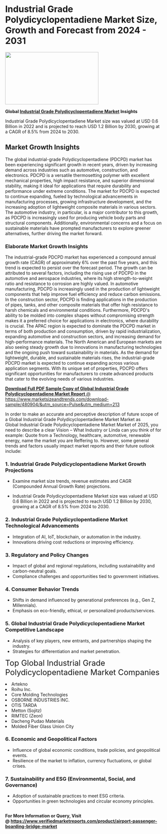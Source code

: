 <H1>Industrial Grade Polydicyclopentadiene Market Size, Growth and Forecast from 2024 - 2031</H1><img class="aligncenter size-medium wp-image-584254" src="https://thirdeyenews.in/wp-content/uploads/2024/09/Global-Market-Research-300x168.jpeg" alt="" width="300" height="168" /><p><strong>Global&nbsp;<a href="https://www.marketsizeandtrends.com/download-sample/480904/&amp;utm_source=Pulse&amp;utm_medium=213">Industrial Grade Polydicyclopentadiene Market</a> Insights</strong></p><p>Industrial Grade Polydicyclopentadiene Market size was valued at USD 0.6 Billion in 2022 and is projected to reach USD 1.2 Billion by 2030, growing at a CAGR of 8.5% from 2024 to 2030.</p><p><h2>Market Growth Insights</h2> The global industrial-grade Polydicyclopentadiene (PDCPD) market has been experiencing significant growth in recent years, driven by increasing demand across industries such as automotive, construction, and electronics. PDCPD is a versatile thermosetting polymer with excellent mechanical properties, high impact resistance, and superior dimensional stability, making it ideal for applications that require durability and performance under extreme conditions. The market for PDCPD is expected to continue expanding, fueled by technological advancements in manufacturing processes, growing infrastructure development, and the increasing adoption of lightweight composite materials in various sectors. The automotive industry, in particular, is a major contributor to this growth, as PDCPD is increasingly used for producing vehicle body parts and structural components. Additionally, environmental concerns and a focus on sustainable materials have prompted manufacturers to explore greener alternatives, further driving the market forward. <a href="#"></a> <h3>Elaborate Market Growth Insights</h3> The industrial-grade PDCPD market has experienced a compound annual growth rate (CAGR) of approximately 6% over the past five years, and this trend is expected to persist over the forecast period. The growth can be attributed to several factors, including the rising use of PDCPD in the automotive and aerospace industries, where its high strength-to-weight ratio and resistance to corrosion are highly valued. In automotive manufacturing, PDCPD is increasingly used in the production of lightweight components that help improve fuel efficiency and reduce carbon emissions. In the construction sector, PDCPD is finding applications in the production of pipes, tanks, and other composite materials that offer high resistance to harsh chemicals and environmental conditions. Furthermore, PDCPD's ability to be molded into complex shapes without compromising strength makes it a preferred choice for applications in electronics, where durability is crucial. The APAC region is expected to dominate the PDCPD market in terms of both production and consumption, driven by rapid industrialization, expanding automotive and construction sectors, and increasing demand for high-performance materials. The North American and European markets are also seeing steady growth due to innovations in manufacturing technologies and the ongoing push toward sustainability in materials. As the demand for lightweight, durable, and sustainable materials rises, the industrial-grade PDCPD market is expected to continue expanding across various application segments. With its unique set of properties, PDCPD offers significant opportunities for manufacturers to create advanced products that cater to the evolving needs of various industries. <a href="#"></p><p><span class=""><strong>Download Full PDF Sample Copy of Global Industrial Grade Polydicyclopentadiene Market Report</strong> @ <a href="https://www.marketsizeandtrends.com/download-sample/480904/&amp;utm_source=Pulse&amp;utm_medium=213" target="_blank">https://www.marketsizeandtrends.com/download-sample/480904/&amp;utm_source=Pulse&amp;utm_medium=213</a></span></p><p>In order to make an accurate and perceptive description of future scope of a Global&nbsp;Industrial Grade Polydicyclopentadiene Market Market as Global&nbsp;Industrial Grade Polydicyclopentadiene Market Market of 2025, you need to describe a clear Vision &ndash; What Industry or Linda can you think of for example: Quote from a Technology, healthcare, automotive, renewable energy, name the market you are Reffering to. However, some general trends and factors usually impact market reports and their future outlook include:</p><h3>1.&nbsp;<strong>Industrial Grade Polydicyclopentadiene Market Growth Projections</strong></h3><ul><li>Examine market size trends, revenue estimates and CAGR (Compounded Annual Growth Rate) projections.</li><li><p>Industrial Grade Polydicyclopentadiene Market size was valued at USD 0.6 Billion in 2022 and is projected to reach USD 1.2 Billion by 2030, growing at a CAGR of 8.5% from 2024 to 2030.</p></li></ul><h3>2.&nbsp;<strong>Industrial Grade Polydicyclopentadiene Market Technological Advancements</strong></h3><ul><li>Integration of AI, IoT, blockchain, or automation in the industry.</li><li>Innovations driving cost reductions or improving efficiency.</li></ul><h3>3.&nbsp;<strong>Regulatory and Policy Changes</strong></h3><ul><li>Impact of global and regional regulations, including sustainability and carbon-neutral goals.</li><li>Compliance challenges and opportunities tied to government initiatives.</li></ul><h3>4.&nbsp;<strong>Consumer Behavior Trends</strong></h3><ul><li>Shifts in demand influenced by generational preferences (e.g., Gen Z, Millennials).</li><li>Emphasis on eco-friendly, ethical, or personalized products/services.</li></ul><h3>5.&nbsp;<strong>Global Industrial Grade Polydicyclopentadiene Market Competitive Landscape</strong></h3><ul><li>Analysis of key players, new entrants, and partnerships shaping the industry.</li><li>Strategies for differentiation and market penetration.</li></ul><p data-pm-slice="1 1 []"><span style="color: inherit; font-family: inherit; font-size: 25px;">Top Global Industrial Grade Polydicyclopentadiene Market Companies</span></p><div class="" data-test-id=""><p><li>Artekno</li><li> Roihu Inc.</li><li> Core Molding Technologies</li><li> OSBORNE INDUSTRIES INC.</li><li> OTIS TARDA</li><li> Metton (Sojitz)</li><li> RIMTEC (Zeon)</li><li> Dacheng Pudao Materials</li><li> Molded Fiber Glass Union City</li></p></div><h3>6.&nbsp;<strong>Economic and Geopolitical Factors</strong></h3><ul><li>Influence of global economic conditions, trade policies, and geopolitical events.</li><li>Resilience of the market to inflation, currency fluctuations, or global crises.</li></ul><h3>7.&nbsp;<strong>Sustainability and ESG (Environmental, Social, and Governance)</strong></h3><ul><li>Adoption of sustainable practices to meet ESG criteria.</li><li>Opportunities in green technologies and circular economy principles.</li></ul><h2><strong style="font-size: 14px;">For More Information or Query, Visit @&nbsp;</strong><a style="background-color: #ffffff; font-size: 14px;" href="https://www.marketsizeandtrends.com/report/industrial-grade-polydicyclopentadiene-market/" target="_blank">https://www.verifiedmarketreports.com/product/airport-passenger-boarding-bridge-market</a></h2>
